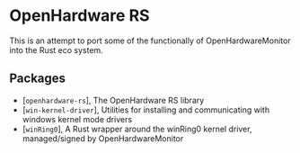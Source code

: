 # OpenHardware RS

This is an attempt to port some of the functionally of OpenHardwareMonitor into the Rust eco system.

## Packages

* [`openhardware-rs`], The OpenHardware RS library
* [`win-kernel-driver`], Utilities for installing and communicating with windows kernel mode drivers
* [`winRing0`], A Rust wrapper around the winRing0 kernel driver, managed/signed by OpenHardwareMonitor
